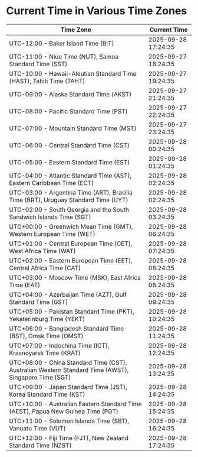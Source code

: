 # Current Time in Various Time Zones

| Time Zone | Current Time |
|-----------|--------------|
| UTC-12:00 - Baker Island Time (BIT) | 2025-09-28 17:24:35 |
| UTC-11:00 - Niue Time (NUT), Samoa Standard Time (SST) | 2025-09-27 18:24:35 |
| UTC-10:00 - Hawaii-Aleutian Standard Time (HAST), Tahiti Time (TAHT) | 2025-09-27 19:24:35 |
| UTC-09:00 - Alaska Standard Time (AKST) | 2025-09-27 21:24:35 |
| UTC-08:00 - Pacific Standard Time (PST) | 2025-09-27 22:24:35 |
| UTC-07:00 - Mountain Standard Time (MST) | 2025-09-27 23:24:35 |
| UTC-06:00 - Central Standard Time (CST) | 2025-09-28 00:24:35 |
| UTC-05:00 - Eastern Standard Time (EST) | 2025-09-28 01:24:35 |
| UTC-04:00 - Atlantic Standard Time (AST), Eastern Caribbean Time (ECT) | 2025-09-28 02:24:35 |
| UTC-03:00 - Argentina Time (ART), Brasília Time (BRT), Uruguay Standard Time (UYT) | 2025-09-28 02:24:35 |
| UTC-02:00 - South Georgia and the South Sandwich Islands Time (SGT) | 2025-09-28 03:24:35 |
| UTC±00:00 - Greenwich Mean Time (GMT), Western European Time (WET) | 2025-09-28 06:24:35 |
| UTC+01:00 - Central European Time (CET), West Africa Time (WAT) | 2025-09-28 07:24:35 |
| UTC+02:00 - Eastern European Time (EET), Central Africa Time (CAT) | 2025-09-28 08:24:35 |
| UTC+03:00 - Moscow Time (MSK), East Africa Time (EAT) | 2025-09-28 08:24:35 |
| UTC+04:00 - Azerbaijan Time (AZT), Gulf Standard Time (GST) | 2025-09-28 09:24:35 |
| UTC+05:00 - Pakistan Standard Time (PKT), Yekaterinburg Time (YEKT) | 2025-09-28 10:24:35 |
| UTC+06:00 - Bangladesh Standard Time (BST), Omsk Time (OMST) | 2025-09-28 11:24:35 |
| UTC+07:00 - Indochina Time (ICT), Krasnoyarsk Time (KRAT) | 2025-09-28 12:24:35 |
| UTC+08:00 - China Standard Time (CST), Australian Western Standard Time (AWST), Singapore Time (SGT) | 2025-09-28 13:24:35 |
| UTC+09:00 - Japan Standard Time (JST), Korea Standard Time (KST) | 2025-09-28 14:24:35 |
| UTC+10:00 - Australian Eastern Standard Time (AEST), Papua New Guinea Time (PGT) | 2025-09-28 15:24:35 |
| UTC+11:00 - Solomon Islands Time (SBT), Vanuatu Time (VUT) | 2025-09-28 16:24:35 |
| UTC+12:00 - Fiji Time (FJT), New Zealand Standard Time (NZST) | 2025-09-28 17:24:35 |
